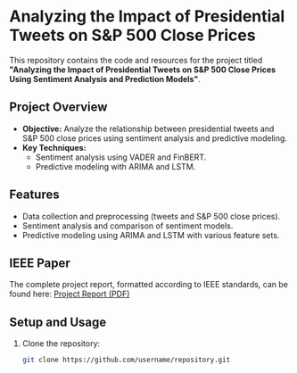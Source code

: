 # Analyzing the Impact of Presidential Tweets on S&P 500 Close Prices

This repository contains the code and resources for the project titled **"Analyzing the Impact of Presidential Tweets on S&P 500 Close Prices Using Sentiment Analysis and Prediction Models"**. 

## Project Overview
- **Objective:** Analyze the relationship between presidential tweets and S&P 500 close prices using sentiment analysis and predictive modeling.
- **Key Techniques:** 
  - Sentiment analysis using VADER and FinBERT.
  - Predictive modeling with ARIMA and LSTM.

## Features
- Data collection and preprocessing (tweets and S&P 500 close prices).
- Sentiment analysis and comparison of sentiment models.
- Predictive modeling using ARIMA and LSTM with various feature sets.

## IEEE Paper
The complete project report, formatted according to IEEE standards, can be found here: [Project Report (PDF)](./project_report.pdf)

## Setup and Usage
1. Clone the repository:
   ```bash
   git clone https://github.com/username/repository.git
